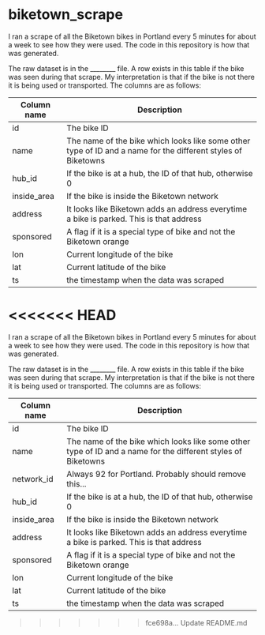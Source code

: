# biketown_scrape

I ran a scrape of all the Biketown bikes in Portland every 5 minutes for about a week to see how they were used. The code in this repository is how that was generated.

The raw dataset is in the ________ file. A row exists in this table if the bike was seen during that scrape. My interpretation is that if the bike is not there it is being used or transported. The columns are as follows:

 Column name | Description  
 ----------- | ----------- 
 id          | The bike ID 
 name        | The name of the bike which looks like some other type of ID and a name for the different styles of Biketowns 
 hub_id      | If the bike is at a hub, the ID of that hub, otherwise 0 
 inside_area | If the bike is inside the Biketown network 
 address     | It looks like Biketown adds an address everytime a bike is parked. This is that address 
 sponsored   | A flag if it is a special type of bike and not the Biketown orange 
 lon         | Current longitude of the bike 
 lat         | Current latitude of the bike 
 ts          | the timestamp when the data was scraped 

<<<<<<< HEAD
=======
I ran a scrape of all the Biketown bikes in Portland every 5 minutes for about a week to see how they were used. The code in this repository is how that was generated.

The raw dataset is in the ________ file. A row exists in this table if the bike was seen during that scrape. My interpretation is that if the bike is not there it is being used or transported. The columns are as follows:

 Column name | Description  
 ----------- | ----------- 
 id          | The bike ID 
 name        | The name of the bike which looks like some other type of ID and a name for the different styles of Biketowns 
 network_id  | Always 92 for Portland. Probably should remove this... 
 hub_id      | If the bike is at a hub, the ID of that hub, otherwise 0 
 inside_area | If the bike is inside the Biketown network 
 address     | It looks like Biketown adds an address everytime a bike is parked. This is that address 
 sponsored   | A flag if it is a special type of bike and not the Biketown orange 
 lon         | Current longitude of the bike 
 lat         | Current latitude of the bike 
 ts          | the timestamp when the data was scraped 


>>>>>>> fce698a... Update README.md
